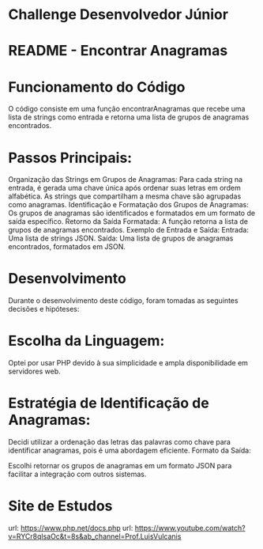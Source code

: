 # Challenge Desenvolvedor Júnior

# README - Encontrar Anagramas

# Funcionamento do Código

O código consiste em uma função encontrarAnagramas que recebe uma lista de strings como entrada e retorna uma lista de grupos de anagramas encontrados.

# Passos Principais:

Organização das Strings em Grupos de Anagramas:
Para cada string na entrada, é gerada uma chave única após ordenar suas letras em ordem alfabética.
As strings que compartilham a mesma chave são agrupadas como anagramas.
Identificação e Formatação dos Grupos de Anagramas:
Os grupos de anagramas são identificados e formatados em um formato de saída específico.
Retorno da Saída Formatada:
A função retorna a lista de grupos de anagramas encontrados.
Exemplo de Entrada e Saída:
Entrada: Uma lista de strings JSON.
Saída: Uma lista de grupos de anagramas encontrados, formatados em JSON.

# Desenvolvimento

Durante o desenvolvimento deste código, foram tomadas as seguintes decisões e hipóteses:

# Escolha da Linguagem:

Optei por usar PHP devido à sua simplicidade e ampla disponibilidade em servidores web.

# Estratégia de Identificação de Anagramas:

Decidi utilizar a ordenação das letras das palavras como chave para identificar anagramas, pois é uma abordagem eficiente.
Formato da Saída:

Escolhi retornar os grupos de anagramas em um formato JSON para facilitar a integração com outros sistemas.

# Site de Estudos

url: https://www.php.net/docs.php
url: https://www.youtube.com/watch?v=RYCr8qlsaOc&t=8s&ab_channel=Prof.LuisVulcanis
